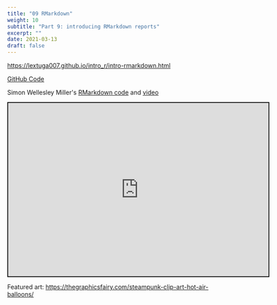 ```yaml
---
title: "09 RMarkdown"
weight: 10
subtitle: "Part 9: introducing RMarkdown reports"
excerpt: ""
date: 2021-03-13
draft: false
---
```


https://lextuga007.github.io/intro_r/intro-rmarkdown.html

[GitHub Code](https://github.com/Lextuga007/intro_r/blob/feature_conversion/intro-rmarkdown.Rmd)

Simon Wellesley Miller's [RMarkdown code](https://github.com/SimonW-M/Markdown) and [video](https://www.youtube.com/watch?v=VATINtNWpH0)


<iframe src="https://lextuga007.github.io/intro_r/intro-rmarkdown.html" width="600" height="400" style="border:2px solid currentColor;" loading="lazy" allowfullscreen></iframe> <script>fitvids('.shareagain', {players: 'iframe'});</script>

Featured art: https://thegraphicsfairy.com/steampunk-clip-art-hot-air-balloons/
